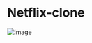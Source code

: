 # Netflix-clone
![image](https://github.com/Khushi-Nigam/Netflix-clone/assets/143868952/c073f711-50f4-48ed-ad85-56aad6f09e2f)
